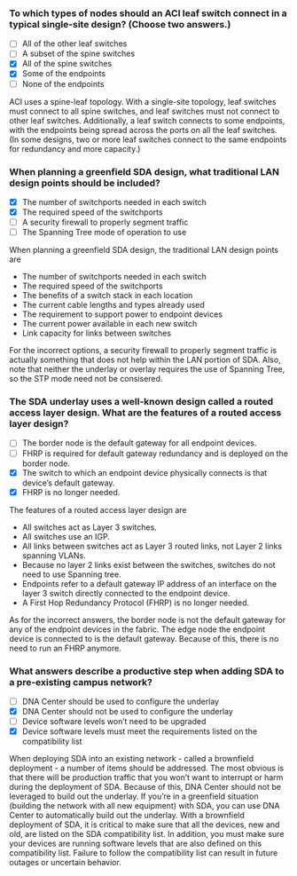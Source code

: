 ### To which types of nodes should an ACI leaf switch connect in a typical single-site design? (Choose two answers.)
- [ ] All of the other leaf switches
- [ ] A subset of the spine switches
- [x] All of the spine switches
- [x] Some of the endpoints
- [ ] None of the endpoints

ACI uses a spine-leaf topology. With a single-site topology, leaf switches must connect to all spine switches, and leaf switches must not connect to other leaf switches. Additionally, a leaf switch connects to some endpoints, with the endpoints being spread across the ports on all the leaf switches. (In some designs, two or more leaf switches connect to the same endpoints for redundancy and more capacity.)

### When planning a greenfield SDA design, what traditional LAN design points should be included?

- [x] The number of switchports needed in each switch
- [x] The required speed of the switchports
- [ ] A security firewall to properly segment traffic
- [ ] The Spanning Tree mode of operation to use

When planning a greenfield SDA design, the traditional LAN design points are
- The number of switchports needed in each switch
- The required speed of the switchports
- The benefits of a switch stack in each location
- The current cable lengths and types already used
- The requirement to support power to endpoint devices
- The current power available in each new switch
- Link capacity for links between switches

For the incorrect options, a security firewall to properly segment traffic is actually something that does not help within the LAN portion of SDA.
Also, note that neither the underlay or overlay requires the use of Spanning Tree, so the STP mode need not be consisered.

### The SDA underlay uses a well-known design called a routed access layer design. What are the features of a routed access layer design?

- [ ] The border node is the default gateway for all endpoint devices.
- [ ] FHRP is required for default gateway redundancy and is deployed on the border node.
- [x] The switch to which an endpoint device physically connects is that device’s default gateway.
- [x] FHRP is no longer needed.

The features of a routed access layer design are
- All switches act as Layer 3 switches.
- All switches use an IGP.
- All links between switches act as Layer 3 routed links, not Layer 2 links spanning VLANs.
- Because no layer 2 links exist between the switches, switches do not need to use Spanning tree.
- Endpoints refer to a default gateway IP address of an interface on the layer 3 switch directly connected to the endpoint device.
- A First Hop Redundancy Protocol (FHRP) is no longer needed.

As for the incorrect answers, the border node is not the default gateway for any of the endpoint devices in the fabric. The edge node the endpoint device is connected to is the default gateway. Because of this, there is no need to run an FHRP anymore.

### What answers describe a productive step when adding SDA to a pre-existing campus network?

- [ ] DNA Center should be used to configure the underlay
- [x] DNA Center should not be used to configure the underlay
- [ ] Device software levels won’t need to be upgraded
- [x] Device software levels must meet the requirements listed on the compatibility list

When deploying SDA into an existing network - called a brownfield deployment - a number of items should be addressed. The most obvious is that there will be production traffic that you won’t want to interrupt or harm during the deployment of SDA. Because of this, DNA Center should not be leveraged to build out the underlay. If you’re in a greenfield situation (building the network with all new equipment) with SDA, you can use DNA Center to automatically build out the underlay.
With a brownfield deployment of SDA, it is critical to make sure that all the devices, new and old, are listed on the SDA compatibility list. In addition, you must make sure your devices are running software levels that are also defined on this compatibility list. Failure to follow the compatibility list can result in future outages or uncertain behavior.
